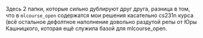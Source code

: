 Здесь 2 папки, которые сильно дублируют друг друга, разница в том, что в `mlcourse_open` содержатся мои решения касательно cs231n курса (всё остальное дефолтное наполнение довольно раздутой репы от Юры Кашницкого, которая ещё служила базой для mlcourse_open.

